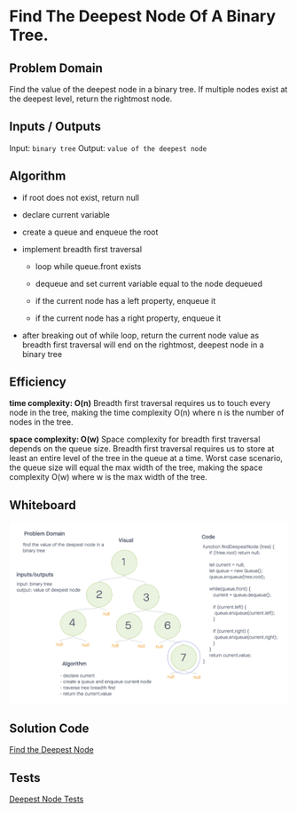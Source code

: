 # Find The Deepest Node Of A Binary Tree.

## Problem Domain

Find the value of the deepest node in a binary tree. If multiple nodes exist at the deepest level, return the rightmost node. 

## Inputs / Outputs

Input: `binary tree`
Output: `value of the deepest node`

## Algorithm

- if root does not exist, return null

- declare current variable

- create a queue and enqueue the root

- implement breadth first traversal 

  - loop while queue.front exists

  - dequeue and set current variable equal to the node dequeued

  - if the current node has a left property, enqueue it

  - if the current node has a right property, enqueue it

- after breaking out of while loop, return the current node value as breadth first traversal will end on the rightmost, deepest node in a binary tree


## Efficiency

**time complexity: O(n)**
Breadth first traversal requires us to touch every node in the tree, making the time complexity O(n) where n is the number of nodes in the tree.
 
**space complexity: O(w)**
Space complexity for breadth first traversal depends on the queue size. Breadth first traversal requires us to store at least an entire level of the tree in the queue at a time. Worst case scenario, the queue size will equal the max width of the tree, making the space complexity O(w) where w is the max width of the tree.

## Whiteboard

![whiteboard](./assets/whiteboard.png)  

## Solution Code

[Find the Deepest Node](./deepest-node.js)  

## Tests

[Deepest Node Tests](./__tests__/deepest-node.test.js)  
 
